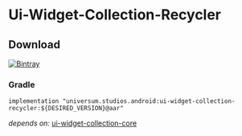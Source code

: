 Ui-Widget-Collection-Recycler
===============

## Download ##
[![Bintray](https://api.bintray.com/packages/universum-studios/android/universum.studios.android%3Aui/images/download.svg)](https://bintray.com/universum-studios/android/universum.studios.android%3Aui/_latestVersion)

### Gradle ###

    implementation "universum.studios.android:ui-widget-collection-recycler:${DESIRED_VERSION}@aar"

_depends on:_
[ui-widget-collection-core](https://github.com/universum-studios/android_ui/tree/master/library-widget-collection-core)